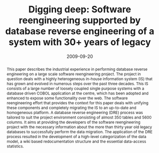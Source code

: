 ---
abstract: This paper describes the industrial experience in performing database reverse
  engineering on a large scale software reengineering project. The project in question
  deals with a highly heterogeneous in-house information system (IS) that has grown
  and evolved in numerous steps over the past three decades. This IS consists of a
  large number of loosely coupled single purpose systems with a database driven COBOL
  application at the centre, which has been adopted and enhanced to expose some functionality
  over the web. The software reengineering effort that provides the context for this
  paper deals with unifying these components and completely migrating the IS to an
  up-to-date and homogeneous platform. A database reverse engineering (DRE) process
  was tailored to suit the project environment consisting of almost 350 tables and
  5600 columns. It aims at providing the developers of the software reengineering
  project with the necessary information about the more than thirty year old legacy
  databases to successfully perform the data migration. The application of the DRE
  process resulted in the development of a high-level categorization of the data model,
  a wiki based redocumentation structure and the essential data-access statistics.
authors:
- Stefan Strobl
- Mario Bernhart
- Thomas Grechenig
- Wolfgang Kleinert
date: '2009-09-20'
featured: false
links:
- name: Publik
  url: https://publik.tuwien.ac.at/showentry.php?ID=183635&lang=2
publication_types:
- '1'
publishDate: '2009-09-20'
specifics: 'Vortrag: 25th IEEE International Conference on Software Maintenance (ICSM
  2009), Edmonton, Alberta, Canada; 20.09.2009 - 26.09.2009; in: "Software Maintenance,
  2009. ICSM 2009.", IEEE, (2009), ISBN: 978-1-4244-4897-5; S. 407 - 410.'
title: 'Digging deep: Software reengineering supported by database reverse engineering
  of a system with 30+ years of legacy'
url_pdf: ''
---